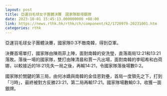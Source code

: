 ```yaml
---
layout: post
title: 亞運羽毛球女子團體決賽　國家隊取得銀牌
date: 2023-10-01 15:45:13.000000000 +08:00
link: https://news.rthk.hk/rthk/ch/component/k2/1720979-20231001.htm
categories: rthk
---
```


亞運羽毛球女子團體決賽，國家隊0:3不敵南韓，得到亞軍。

決賽首場單打，國家隊由陳雨菲上陣，面對南韓的安洗瑩，直落兩局12:21和13:21落敗。落後一場的國家隊，雙打由陳清晨和賈一凡出場，面對南韓的李昭希和白荷娜，以較接近的18:21先失一局之後，再輸14:21，令國家隊落後場數0:2。

國家隊於關鍵的第三局，由何冰嬌與南韓的金佳恩對壘，首局一度領先之下，打到「刁時」，最終被對方反勝23:21，第二局再輸17:21。國家隊場數輸0:3，收獲一面銀牌。
